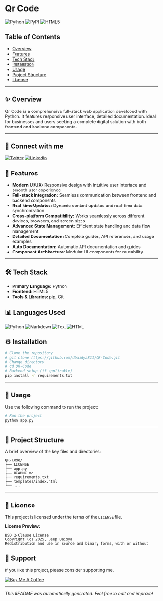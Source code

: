 # Qr Code

![Python](https://img.shields.io/badge/Python-FFD43B?style=for-the-badge&logo=python&logoColor=blue) ![PyPI](https://img.shields.io/badge/pypi-3775A9?style=for-the-badge&logo=pypi&logoColor=white) ![HTML5](https://img.shields.io/badge/HTML5-E34F26?style=for-the-badge&logo=html5&logoColor=white)


## Table of Contents
- [Overview](#-overview)
- [Features](#-features)
- [Tech Stack](#-tech-stack)
- [Installation](#-installation)
- [Usage](#-usage)
- [Project Structure](#-project-structure)
- [License](#-license)


---

## ✨ Overview

Qr Code is a comprehensive full-stack web application developed with Python. It features responsive user interface, detailed documentation. Ideal for businesses and users seeking a complete digital solution with both frontend and backend components.

---


## 🔗 Connect with me

[![Twitter](https://img.shields.io/badge/Twitter-%231DA1F2?style=for-the-badge&logo=Twitter&logoColor=white)](https://twitter.com/dbaidya811) [![LinkedIn](https://img.shields.io/badge/LinkedIn-%230077B5?style=for-the-badge&logo=linkedin&logoColor=white)](https://www.linkedin.com/in/dbaidya811)


## 🚀 Features

- **Modern UI/UX:** Responsive design with intuitive user interface and smooth user experience
- **Full-stack Integration:** Seamless communication between frontend and backend components
- **Real-time Updates:** Dynamic content updates and real-time data synchronization
- **Cross-platform Compatibility:** Works seamlessly across different devices, browsers, and screen sizes
- **Advanced State Management:** Efficient state handling and data flow management
- **Detailed Documentation:** Complete guides, API references, and usage examples
- **Auto Documentation:** Automatic API documentation and guides
- **Component Architecture:** Modular UI components for reusability

---

## 🛠️ Tech Stack

- **Primary Language:** Python
- **Frontend:** HTML5
- **Tools & Libraries:** pip, Git

## 📊 Languages Used

![Python](https://img.shields.io/badge/Python-25.0%25-blue?style=for-the-badge) ![Markdown](https://img.shields.io/badge/Markdown-25.0%25-blue?style=for-the-badge) ![Text](https://img.shields.io/badge/Text-25.0%25-blue?style=for-the-badge) ![HTML](https://img.shields.io/badge/HTML-25.0%25-blue?style=for-the-badge) 


## ⚙️ Installation

```bash
# Clone the repository
# git clone https://github.com/dbaidya811/QR-Code.git
# Change directory
# cd QR-Code
# Backend setup (if applicable)
pip install -r requirements.txt
```

---

## 🏃 Usage

Use the following command to run the project:

```bash
# Run the project
python app.py
```

---

## 📂 Project Structure

A brief overview of the key files and directories:
```
QR-Code/
├── LICENSE
├── app.py
├── README.md
├── requirements.txt
├── templates/index.html
└── ...
```

---

## 📄 License

This project is licensed under the terms of the `LICENSE` file.

**License Preview:**
```
BSD 2-Clause License
Copyright (c) 2025, Deep Baidya
Redistribution and use in source and binary forms, with or without
```


## 🙏 Support

If you like this project, please consider supporting me.

[![Buy Me A Coffee](https://img.shields.io/badge/Buy_Me_A_Coffee-%23FFDD00?style=for-the-badge&logo=buy-me-a-coffee&logoColor=black)](https://www.buymeacoffee.com/dbaidya811e)

---

*This README was automatically generated. Feel free to edit and improve!*
